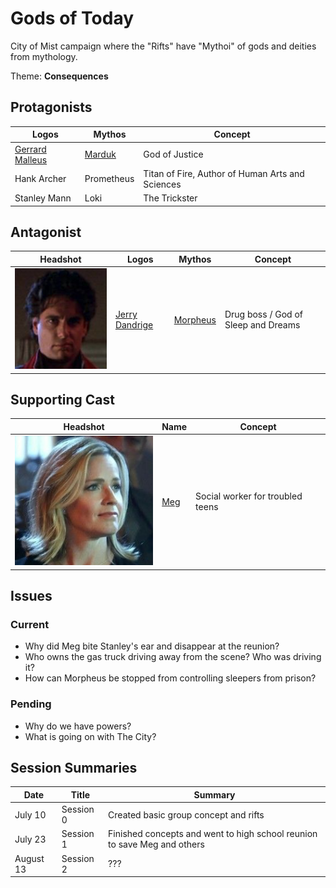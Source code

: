 # Gods of Today

City of Mist campaign where the "Rifts" have "Mythoi" of gods and deities from mythology.

Theme: **Consequences**

## Protagonists

|   Logos           |   Mythos      |   Concept
|-------------------|---------------|------------------
|   [Gerrard Malleus](docs/gerrard.html "Gerrard Malleus") |   [Marduk](docs/marduk.html "Marduk")      |   God of Justice
|   Hank Archer     |   Prometheus  |   Titan of Fire, Author of Human Arts and Sciences
|   Stanley Mann    |   Loki        |   The Trickster

## Antagonist

| Headshot |   Logos            |   Mythos      |   Concept
|----------|--------------------|---------------|------------------
| ![Jerry](assets/images/jerry.png "Jerry")  | [Jerry Dandrige](docs/morpheus.html "Jerry Dandrige") |   [Morpheus](docs/morpheus.html "Morpheus")      |   Drug boss / God of Sleep and Dreams

## Supporting Cast

| Headshot  |   Name                            |   Concept      
|-----------|-------------------------------|------------------
| ![Meg](assets/images/meg.png "Meg")   |[Meg](docs/meg.html "Megan")    |  Social worker for troubled teens




## Issues

### Current

* Why did Meg bite Stanley's ear and disappear at the reunion?
* Who owns the gas truck driving away from the scene?  Who was driving it?
* How can Morpheus be stopped from controlling sleepers from prison?

### Pending

* Why do we have powers?
* What is going on with The City?


## Session Summaries

|   Date        |   Title       |   Summary
|---------------|---------------|------------------
|   July 10     |   Session 0   |   Created basic group concept and rifts
|   July 23     |   Session 1   |   Finished concepts and went to high school reunion to save Meg and others    
|   August 13   |   Session 2   |   ???